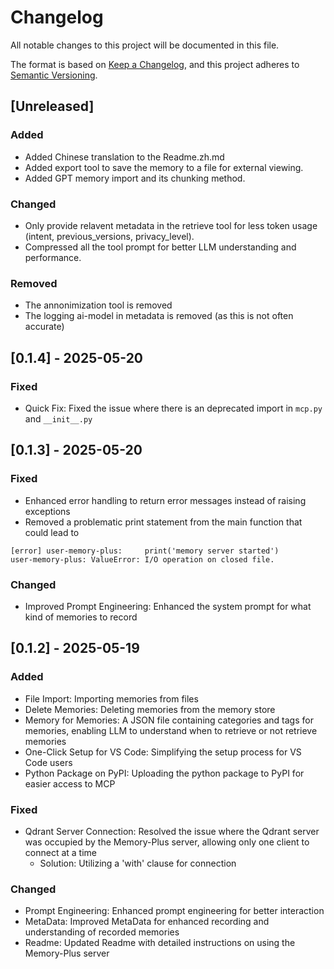 # Changelog

All notable changes to this project will be documented in this file.

The format is based on [Keep a Changelog](https://keepachangelog.com/en/1.1.0/),
and this project adheres to [Semantic Versioning](https://semver.org/spec/v2.0.0.html).


## [Unreleased]

### Added 
- Added Chinese translation to the Readme.zh.md
- Added export tool to save the memory to a file for external viewing.
- Added GPT memory import and its chunking method.

### Changed
- Only provide relavent metadata in the retrieve tool for less token usage (intent, previous_versions, privacy_level).
- Compressed all the tool prompt for better LLM understanding and performance.

### Removed 
- The annonimization tool is removed
- The logging ai-model in metadata is removed (as this is not often accurate)

## [0.1.4] - 2025-05-20
### Fixed
- Quick Fix: Fixed the issue where there is an deprecated import in `mcp.py` and `__init__.py`


## [0.1.3] - 2025-05-20

### Fixed
- Enhanced error handling to return error messages instead of raising exceptions
- Removed a problematic print statement from the main function that could lead to
```
[error] user-memory-plus:     print('memory server started')
user-memory-plus: ValueError: I/O operation on closed file.
```

### Changed
- Improved Prompt Engineering: Enhanced the system prompt for what kind of memories to record


## [0.1.2] - 2025-05-19

### Added
- File Import: Importing memories from files
- Delete Memories: Deleting memories from the memory store
- Memory for Memories: A JSON file containing categories and tags for memories, enabling LLM to understand when to retrieve or not retrieve memories
- One-Click Setup for VS Code: Simplifying the setup process for VS Code users
- Python Package on PyPI: Uploading the python package to PyPI for easier access to MCP

### Fixed
- Qdrant Server Connection: Resolved the issue where the Qdrant server was occupied by the Memory-Plus server, allowing only one client to connect at a time
    - Solution: Utilizing a 'with' clause for connection

### Changed
- Prompt Engineering: Enhanced prompt engineering for better interaction
- MetaData: Improved MetaData for enhanced recording and understanding of recorded memories
- Readme: Updated Readme with detailed instructions on using the Memory-Plus server
